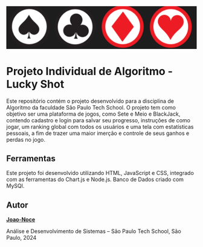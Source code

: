 <img src="./public/Assets/fixas.png" width="600px">

# Projeto Individual de Algoritmo - Lucky Shot

Este repositório contém o projeto desenvolvido para a disciplina de Algoritmo da faculdade São Paulo Tech School. O projeto tem como objetivo ser uma plataforma de jogos, como Sete e Meio e BlackJack, contendo cadastro e login para salvar seu progresso, instruções de como jogar, um ranking global com todos os usuários e uma tela com estatísticas pessoais, a fim de trazer uma maior imerção e controle de seus ganhos e perdas no jogo.

## Ferramentas

Este projeto foi desenvolvido utilizando HTML, JavaScript e CSS, integrado com as ferramentas do Chart.js e Node.js. Banco de Dados criado com MySQl.


## Autor

[**Joao-Noce**](https://github.com/Joao-Noce/Lucky-Shot)

Análise e Desenvolvimento de Sistemas – São Paulo Tech School, São Paulo, 2024